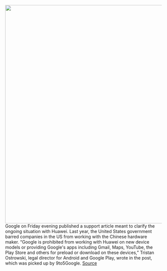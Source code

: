 <img src='https://cdn.vox-cdn.com/thumbor/rPIgnSmGMwq5QNrvP4dVaOtUi6o=/0x0:2040x1360/1200x800/filters:focal(857x517:1183x843)/cdn.vox-cdn.com/uploads/chorus_image/image/66354294/huawei_p30pro_vladsavov24.0.jpg' width='700px' /><br/>
Google on Friday evening published a support article meant to clarify the ongoing situation with Huawei. Last year, the United States government barred companies in the US from working with the Chinese hardware maker. “Google is prohibited from working with Huawei on new device models or providing Google's apps including Gmail, Maps, YouTube, the Play Store and others for preload or download on these devices,” Tristan Ostrowski, legal director for Android and Google Play, wrote in the post, which was picked up by 9to5Google.
<a href='https://www.theverge.com/2020/2/21/21147919/google-addresses-huawei-services-ban-android-trump-sideload-apps'> Source <a/>